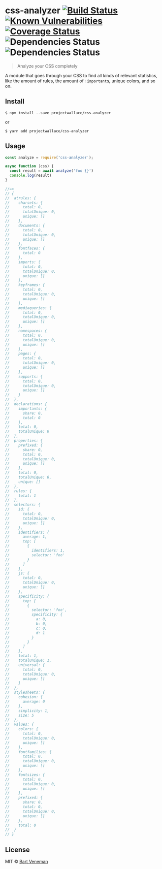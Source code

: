 # css-analyzer [![Build Status](https://travis-ci.org/projectwallace/css-analyzer.svg?branch=master)](https://travis-ci.org/projectwallace/css-analyzer) [![Known Vulnerabilities](https://snyk.io/test/github/projectwallace/css-analyzer/badge.svg)](https://snyk.io/test/github/projectwallace/css-analyzer) [![Coverage Status](https://coveralls.io/repos/github/projectwallace/css-analyzer/badge.svg?branch=master)](https://coveralls.io/github/projectwallace/css-analyzer?branch=master) ![Dependencies Status](https://img.shields.io/david/projectwallace/css-analyzer.svg) ![Dependencies Status](https://img.shields.io/david/dev/projectwallace/css-analyzer.svg)

> Analyze your CSS completely

A module that goes through your CSS to find all kinds of relevant statistics,
like the amount of rules, the amount of `!important`s, unique colors, and so on.


## Install

```
$ npm install --save projectwallace/css-analyzer
```

or

```
$ yarn add projectwallace/css-analyzer
```


## Usage

```js
const analyze = require('css-analyzer');

async function (css) {
  const result = await analyze('foo {}')
  console.log(result)
}

//=>
// {
//  atrules: {
//    charsets: {
//      total: 0,
//      totalUnique: 0,
//      unique: []
//    },
//    documents: {
//      total: 0,
//      totalUnique: 0,
//      unique: []
//    },
//    fontfaces: {
//      total: 0
//    },
//    imports: {
//      total: 0,
//      totalUnique: 0,
//      unique: []
//    },
//    keyframes: {
//      total: 0,
//      totalUnique: 0,
//      unique: []
//    },
//    mediaqueries: {
//      total: 0,
//      totalUnique: 0,
//      unique: []
//    },
//    namespaces: {
//      total: 0,
//      totalUnique: 0,
//      unique: []
//    },
//    pages: {
//      total: 0,
//      totalUnique: 0,
//      unique: []
//    },
//    supports: {
//      total: 0,
//      totalUnique: 0,
//      unique: []
//    }
//  },
//  declarations: {
//    importants: {
//      share: 0,
//      total: 0
//    },
//    total: 0,
//    totalUnique: 0
//  },
//  properties: {
//    prefixed: {
//      share: 0,
//      total: 0,
//      totalUnique: 0,
//      unique: []
//    },
//    total: 0,
//    totalUnique: 0,
//    unique: []
//  },
//  rules: {
//    total: 1
//  },
//  selectors: {
//    id: {
//      total: 0,
//      totalUnique: 0,
//      unique: []
//    },
//    identifiers: {
//      average: 1,
//      top: [
//        {
//          identifiers: 1,
//          selector: 'foo'
//        }
//      ]
//    },
//    js: {
//      total: 0,
//      totalUnique: 0,
//      unique: []
//    },
//    specificity: {
//      top: [
//        {
//          selector: 'foo',
//          specificity: {
//            a: 0,
//            b: 0,
//            c: 0,
//            d: 1
//          }
//        }
//      ]
//    },
//    total: 1,
//    totalUnique: 1,
//    universal: {
//      total: 0,
//      totalUnique: 0,
//      unique: []
//    }
//  },
//  stylesheets: {
//    cohesion: {
//      average: 0
//    },
//    simplicity: 1,
//    size: 5
//  },
//  values: {
//    colors: {
//      total: 0,
//      totalUnique: 0,
//      unique: []
//    },
//    fontfamilies: {
//      total: 0,
//      totalUnique: 0,
//      unique: []
//    },
//    fontsizes: {
//      total: 0,
//      totalUnique: 0,
//      unique: []
//    },
//    prefixed: {
//      share: 0,
//      total: 0,
//      totalUnique: 0,
//      unique: []
//    },
//    total: 0
//  }
// }
```

## License

MIT © [Bart Veneman](http://projectwallace.herokuapp.com)
